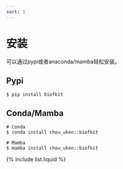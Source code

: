 ```yaml
---
sort: 1
---
```


# 安装
可以通过pypi或者anaconda/mamba轻松安装。

## Pypi
```console
$ pip install biofkit
```

## Conda/Mamba
```console
# Conda
$ conda install chou_uken::biofkit

# Mamba
$ mamba install chou_uken::biofkit
```

{% include list.liquid %}